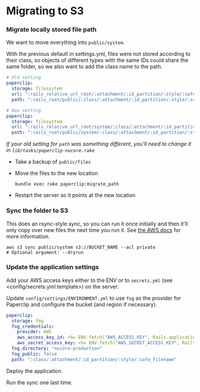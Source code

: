 # Migrating to S3

### Migrate locally stored file path

We want to move everything into `public/system`.

With the previous default in settings.yml, files were not stored according to their
class, so objects of different types with the same IDs could share the same folder, so
we also want to add the class name to the path.

```yaml
# Old setting
paperclip:
  storage: filesystem
  url: ":rails_relative_url_root/:attachment/:id_partition/:style/:safe_filename"
  path: ":rails_root/public/:class/:attachment/:id_partition/:style/:safe_filename"

# New setting
paperclip:
  storage: filesystem
  url: ":rails_relative_url_root/system/:class/:attachment/:id_partition/:style/:safe_filename"
  path: ":rails_root/public/system/:class/:attachment/:id_partition/:style/:safe_filename"
```

_If your old setting for `path` was something different, you'll need to change it
in `lib/tasks/paperclip-nucore.rake`_

* Take a backup of `public/files`

* Move the files to the new location

  ```
  bundle exec rake paperclip:migrate_path
  ```

* Restart the server so it points at the new location

### Sync the folder to S3

This does an rsync-style sync, so you can run it once initially and then it'll only
copy over new files the next time you run it. See [the AWS docs](https://docs.aws.amazon.com/cli/latest/reference/s3/sync.html) for more information.

```
aws s3 sync public/system s3://BUCKET_NAME --acl private
# Optional argument: --dryrun
```

### Update the application settings

Add your AWS access keys either to the ENV or to `secrets.yml` (see <config/secrets.yml.template>) on the server.

Update `config/settings/ENVIRONMENT.yml` to use `fog` as the provider for Paperclip and
configure the bucket (and region if necessary).

```yaml
paperclip:
  storage: fog
  fog_credentials:
    provider: AWS
    aws_access_key_id: <%= ENV.fetch("AWS_ACCESS_KEY", Rails.application.secrets.dig(:paperclip, :aws_access_key_id)) %>
    aws_secret_access_key: <%= ENV.fetch("AWS_SECRET_ACCESS_KEY", Rails.application.secrets.dig(:paperclip, :aws_secret_access_key)) %>
  fog_directory: "nucore-production"
  fog_public: false
  path: ":class/:attachment/:id_partition/:style/:safe_filename"
```

Deploy the application.

Run the sync one last time.
